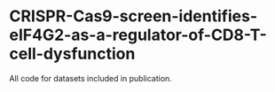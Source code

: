 # CRISPR-Cas9-screen-identifies-eIF4G2-as-a-regulator-of-CD8-T-cell-dysfunction
All code for datasets included in publication.
